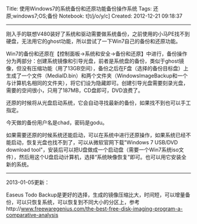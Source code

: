 Title: 使用Windows7的系统备份和还原功能备份操作系统
Tags: 还原;windows7;OS;备份
Notebook: t[t/j/o/y/c]
Created: 2012-12-21 09:18:37

------

刚入手的联想V480装好了系统和驱动需要做系统备份，之前使用的小马PE找不到硬盘，无法用它的ghost功能，所以尝试了一下Win7自己的备份和还原功能。

Win7的备份和还原在【控制面板->系统和安全->备份和还原】中进行，备份操作分为两部分：创建系统镜像和引导光盘，前者是系统盘的备份，类似于ghost镜像，但没有压缩功能（用了13GB空间），备份之后在F盘（选择的备份目标盘）上生成了一个文件（MediaID.bin）和两个文件夹（WindowsImageBackup和一个与计算机名相同的文件夹），将它们设为隐藏即可。创建引导光盘需要刻录光盘，需要的空间很小，只用了187MB，CD盘即可，DVD浪费了。

 

还原的时候将从光盘启动系统，它会自动寻找最新的备份，如果找不到也可以手工指定。

 

今天做的备份用户名是chad，密码是godu。

 

如果需要还原的时候系统还能启动，可以在系统中进行还原操作，如果系统已经不能启动，恢复光盘也找不到了，可以从微软官网下载"Windows 7 USB/DVD download tool"，安装后可以把U盘做成一个启动盘（需要一个Win7系统iso文件），然后用这个U盘启动计算机，选择“系统映像恢复”即可。也可以用它安装全新的系统。

 

------

 

2013-01-05更新：

 

Easeus Todo Backup是更好的选择，生成的镜像压缩比大，时间短，可以增量备份，可以只恢复系统，可以恢复到不同大小的分区上，参考http://www.freewaregenius.com/the-best-free-disk-imaging-program-a-comparative-analysis